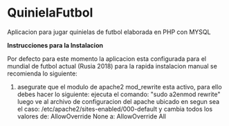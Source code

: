 QuinielaFutbol
==============

Aplicacion para jugar quinielas de futbol elaborada en PHP con MYSQL

<b>Instrucciones para la Instalacion</b>

Por defecto para este momento la aplicacion esta configurada para el mundial
de futbol actual (Rusia 2018) para la rapida instalacion manual se recomienda
lo siguiente:

1. asegurate que el modulo de apache2 mod_rewrite esta activo, para ello debes hacer lo siguiente:
ejecuta el comando: "sudo a2enmod rewrite" luego ve al archivo de configuracion del apache ubicado en segun sea el caso: 
/etc/apache2/sites-enabled/000-default
y cambia todos los valores  de: AllowOverride None a: AllowOverride All

